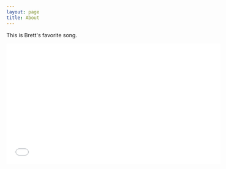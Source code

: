 ```yaml
---
layout: page
title: About
---
```


This is Brett's favorite song.

<iframe width="560" height="315" src="//www.youtube.com/embed/-pr-xzajQo0?rel=0" frameborder="0" allowfullscreen></iframe>